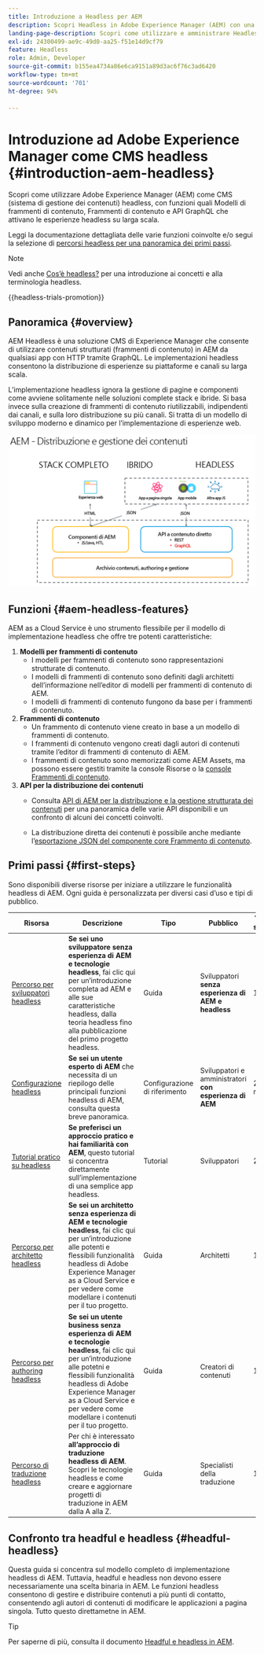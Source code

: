 ```yaml
---
title: Introduzione a Headless per AEM
description: Scopri Headless in Adobe Experience Manager (AEM) con una documentazione dettagliata e percorsi headless. Scopri come funzioni quali i Modelli di frammenti di contenuto, i Frammenti di contenuto e un’API GraphQL vengono utilizzate per attivare esperienze headless.
landing-page-description: Scopri come utilizzare e amministrare Headless in Adobe Experience Manager as a Cloud Service.
exl-id: 24300499-ae9c-49d0-aa25-f51e14d9cf79
feature: Headless
role: Admin, Developer
source-git-commit: b155ea4734a86e6ca9151a89d3ac6f76c3ad6420
workflow-type: tm+mt
source-wordcount: '701'
ht-degree: 94%

---
```



# Introduzione ad Adobe Experience Manager come CMS headless {#introduction-aem-headless}

Scopri come utilizzare Adobe Experience Manager (AEM) come CMS (sistema di gestione dei contenuti) headless, con funzioni quali Modelli di frammenti di contenuto, Frammenti di contenuto e API GraphQL che attivano le esperienze headless su larga scala.

Leggi la documentazione dettagliata delle varie funzioni coinvolte e/o segui la selezione di [percorsi headless per una panoramica dei primi passi](#first-steps).

>[!NOTE]
>
>Vedi anche [Cos’è headless?](/help/headless/what-is-headless.md) per una introduzione ai concetti e alla terminologia headless.

{{headless-trials-promotion}}

## Panoramica {#overview}

AEM Headless è una soluzione CMS di Experience Manager che consente di utilizzare contenuti strutturati (frammenti di contenuto) in AEM da qualsiasi app con HTTP tramite GraphQL. Le implementazioni headless consentono la distribuzione di esperienze su piattaforme e canali su larga scala.

L’implementazione headless ignora la gestione di pagine e componenti come avviene solitamente nelle soluzioni complete stack e ibride. Si basa invece sulla creazione di frammenti di contenuto riutilizzabili, indipendenti dai canali, e sulla loro distribuzione su più canali. Si tratta di un modello di sviluppo moderno e dinamico per l’implementazione di esperienze web.

![Modelli di implementazione di AEM](assets/aem-implementation-models.png)

## Funzioni {#aem-headless-features}

AEM as a Cloud Service è uno strumento flessibile per il modello di implementazione headless che offre tre potenti caratteristiche:

1. **Modelli per frammenti di contenuto**
   * I modelli per frammenti di contenuto sono rappresentazioni strutturate di contenuto.
   * I modelli di frammenti di contenuto sono definiti dagli architetti dell’informazione nell’editor di modelli per frammenti di contenuto di AEM.
   * I modelli di frammenti di contenuto fungono da base per i frammenti di contenuto.
1. **Frammenti di contenuto**
   * Un frammento di contenuto viene creato in base a un modello di frammenti di contenuto.
   * I frammenti di contenuto vengono creati dagli autori di contenuti tramite l’editor di frammenti di contenuto di AEM.
   * I frammenti di contenuto sono memorizzati come AEM Assets, ma possono essere gestiti tramite la console Risorse o la [console Frammenti di contenuto](/help/sites-cloud/administering/content-fragments/overview.md#content-fragments-console).
1. **API per la distribuzione dei contenuti**
   * Consulta [API di AEM per la distribuzione e la gestione strutturata dei contenuti](/help/headless/apis-headless-and-content-fragments.md) per una panoramica delle varie API disponibili e un confronto di alcuni dei concetti coinvolti.

   * La distribuzione diretta dei contenuti è possibile anche mediante l’[esportazione JSON del componente core Frammento di contenuto](https://experienceleague.adobe.com/docs/experience-manager-core-components/using/components/content-fragment-component.html?lang=it).

## Primi passi {#first-steps}

Sono disponibili diverse risorse per iniziare a utilizzare le funzionalità headless di AEM. Ogni guida è personalizzata per diversi casi d’uso e tipi di pubblico.

| Risorsa | Descrizione | Tipo | Pubblico | Tempo stimato |
|---|---|---|---|---|
| [Percorso per sviluppatori headless](/help/journey-headless/developer/overview.md) | **Se sei uno sviluppatore senza esperienza di AEM e tecnologie headless**, fai clic qui per un’introduzione completa ad AEM e alle sue caratteristiche headless, dalla teoria headless fino alla pubblicazione del primo progetto headless. | Guida | Sviluppatori **senza esperienza di AEM e headless** | 1 ora |
| [Configurazione headless](/help/headless/setup/introduction.md) | **Se sei un utente esperto di AEM** che necessita di un riepilogo delle principali funzioni headless di AEM, consulta questa breve panoramica. | Configurazione di riferimento | Sviluppatori e amministratori **con esperienza di AEM** | 20 minuti |
| [Tutorial pratico su headless](https://experienceleague.adobe.com/docs/experience-manager-learn/getting-started-with-aem-headless/graphql/multi-step/overview.html?lang=it) | **Se preferisci un approccio pratico e hai familiarità con AEM**, questo tutorial si concentra direttamente sull’implementazione di una semplice app headless. | Tutorial | Sviluppatori | 2 ore |
| [Percorso per architetto headless](/help/journey-headless/architect/overview.md) | **Se sei un architetto senza esperienza di AEM e tecnologie headless**, fai clic qui per un’introduzione alle potenti e flessibili funzionalità headless di Adobe Experience Manager as a Cloud Service e per vedere come modellare i contenuti per il tuo progetto. | Guida | Architetti | 1 ora |
| [Percorso per authoring headless](/help/journey-headless/author/overview.md) | **Se sei un utente business senza esperienza di AEM e tecnologie headless**, fai clic qui per un’introduzione alle potetni e flessibili funzionalità headless di Adobe Experience Manager as a Cloud Service e per vedere come modellare i contenuti per il tuo progetto. | Guida | Creatori di contenuti | 1 ora |
| [Percorso di traduzione headless](/help/journey-headless/translation/overview.md) | Per chi è interessato **all’approccio di traduzione headless di AEM**. Scopri le tecnologie headless e come creare e aggiornare progetti di traduzione in AEM dalla A alla Z. | Guida | Specialisti della traduzione | 1 ora |

## Confronto tra headful e headless {#headful-headless}

Questa guida si concentra sul modello completo di implementazione headless di AEM. Tuttavia, headful e headless non devono essere necessariamente una scelta binaria in AEM. Le funzioni headless consentono di gestire e distribuire contenuti a più punti di contatto, consentendo agli autori di contenuti di modificare le applicazioni a pagina singola. Tutto questo direttametne in AEM.

>[!TIP]
>
>Per saperne di più, consulta il documento [Headful e headless in AEM](/help/implementing/developing/headful-headless.md).